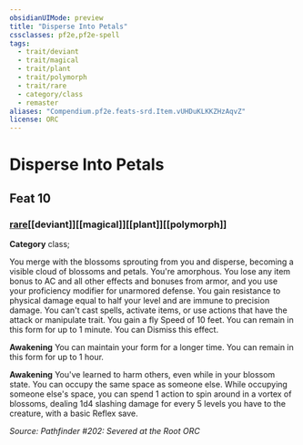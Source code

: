 ```yaml
---
obsidianUIMode: preview
title: "Disperse Into Petals"
cssclasses: pf2e,pf2e-spell
tags:
  - trait/deviant
  - trait/magical
  - trait/plant
  - trait/polymorph
  - trait/rare
  - category/class
  - remaster
aliases: "Compendium.pf2e.feats-srd.Item.vUHDuKLKKZHzAqvZ"
license: ORC
---
```

# Disperse Into Petals
## Feat 10
### [rare](rare.md "Rare Rarity Trait")[[deviant]][[magical]][[plant]][[polymorph]]

**Category** class; 




You merge with the blossoms sprouting from you and disperse, becoming a visible cloud of blossoms and petals. You're amorphous. You lose any item bonus to AC and all other effects and bonuses from armor, and you use your proficiency modifier for unarmored defense. You gain resistance to physical damage equal to half your level and are immune to precision damage. You can't cast spells, activate items, or use actions that have the attack or manipulate trait. You gain a fly Speed of 10 feet. You can remain in this form for up to 1 minute. You can Dismiss this effect.

**Awakening** You can maintain your form for a longer time. You can remain in this form for up to 1 hour.

**Awakening** You've learned to harm others, even while in your blossom state. You can occupy the same space as someone else. While occupying someone else's space, you can spend 1 action to spin around in a vortex of blossoms, dealing 1d4 slashing damage for every 5 levels you have to the creature, with a basic Reflex save.

*Source: Pathfinder #202: Severed at the Root*
*ORC*